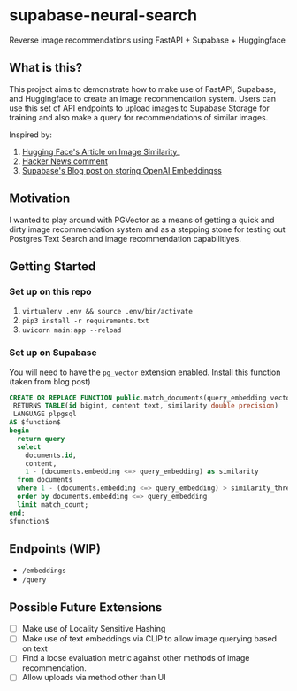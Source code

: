 # supabase-neural-search
Reverse image recommendations using FastAPI + Supabase + Huggingface


## What is this?

This project aims to demonstrate how to make use of FastAPI, Supabase, and Huggingface to create an image recommendation system. Users can use this set of API endpoints to upload images to Supabase Storage for training and also make a query for recommendations of similar images. 

Inspired by:

1. [Hugging Face's Article on Image Similarity](https://huggingface.co/blog/image-similarity)_
2. [Hacker News comment](https://news.ycombinator.com/item?id=34967397)
3. [Supabase's Blog post on storing OpenAI Embeddingss](https://supabase.com/blog/openai-embeddings-postgres-vector)


## Motivation

I wanted to play around with PGVector as a means of getting a quick and dirty image recommendation system and as a stepping stone for testing out Postgres Text Search and image recommendation capabilitiyes.

## Getting Started 

### Set up on this repo
1. `virtualenv .env && source .env/bin/activate`
2. `pip3 install -r requirements.txt`
3. `uvicorn main:app --reload`


### Set up on Supabase

You will need to have the `pg_vector` extension enabled. Install this function (taken from blog post)

```sql
CREATE OR REPLACE FUNCTION public.match_documents(query_embedding vector, similarity_threshold double precision, match_count integer)
 RETURNS TABLE(id bigint, content text, similarity double precision)
 LANGUAGE plpgsql
AS $function$
begin
  return query
  select
    documents.id,
    content,
    1 - (documents.embedding <=> query_embedding) as similarity
  from documents
  where 1 - (documents.embedding <=> query_embedding) > similarity_threshold
  order by documents.embedding <=> query_embedding
  limit match_count;
end;
$function$

```



## Endpoints (WIP)

- `/embeddings` 
- `/query`


## Possible Future Extensions


- [ ] Make use of Locality Sensitive Hashing
- [ ] Make use of text embeddings via CLIP to allow image querying based on text
- [ ] Find a loose evaluation metric against other methods of image recommendation.
- [ ] Allow uploads via method other than UI
